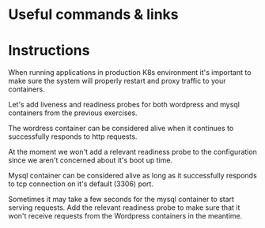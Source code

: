 # Useful commands & links

# Instructions

When running applications in production K8s environment it's important to make
sure the system will properly restart and proxy traffic to your containers.

Let's add liveness and readiness probes for both wordpress and mysql containers
from the previous exercises.

The wordress container can be considered alive when it continues to successfully
responds to http requests.

At the moment we won't add a relevant readiness probe to the configuration since
we aren't concerned about it's boot up time.

Mysql container can be considered alive as long as it successfully responds to
tcp connection on it's default (3306) port.

Sometimes it may take a few seconds for the mysql container to start serving
requests. Add the relevant readiness probe to make sure that it won't receive
requests from the Wordpress containers in the meantime.

